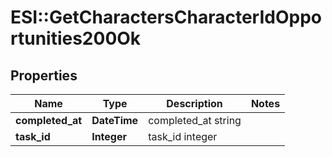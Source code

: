 # ESI::GetCharactersCharacterIdOpportunities200Ok

## Properties
Name | Type | Description | Notes
------------ | ------------- | ------------- | -------------
**completed_at** | **DateTime** | completed_at string | 
**task_id** | **Integer** | task_id integer | 


